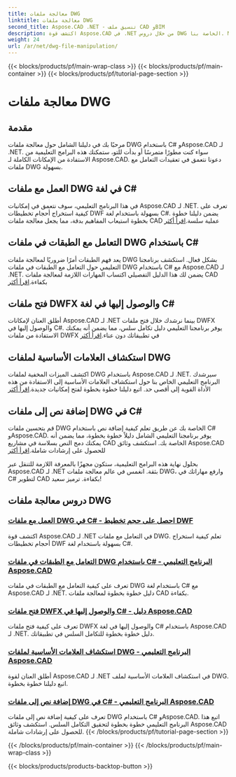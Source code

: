 ```yaml
---
title: معالجة ملفات DWG
linktitle: معالجة ملفات DWG
second_title: Aspose.CAD .NET - تنسيق ملف CAD وBIM
description: اكتشف قوة Aspose.CAD في .NET من خلال دروس DWG الخاصة بنا. Master C# للتعامل بكفاءة مع CAD، واستخراج أحجام تخطيطات DWF بسلاسة.
weight: 24
url: /ar/net/dwg-file-manipulation/
---
```


{{< blocks/products/pf/main-wrap-class >}}
{{< blocks/products/pf/main-container >}}
{{< blocks/products/pf/tutorial-page-section >}}

# معالجة ملفات DWG


## مقدمة

مرحبًا بك في دليلنا الشامل حول معالجة ملفات DWG باستخدام C# وAspose.CAD لـ .NET. سواء كنت مطورًا متمرسًا أو بدأت للتو، ستمكنك هذه البرامج التعليمية من الاستفادة من الإمكانات الكاملة لـ Aspose.CAD. دعونا نتعمق في تعقيدات التعامل مع ملفات DWG بسهولة.

## العمل مع ملفات DWG في لغة C#
 في هذا البرنامج التعليمي، سوف نتعمق في إمكانيات Aspose.CAD لـ .NET. تعرف على كيفية استخراج أحجام تخطيطات DWF بسهولة باستخدام لغة C#. يضمن دليلنا خطوة بخطوة استيعاب المفاهيم بدقة، مما يجعل معالجة ملفات CAD عملية سلسة.[اقرأ أكثر](./get-size-of-dwf-layout/)

## التعامل مع الطبقات في ملفات DWG باستخدام C#
يعد فهم الطبقات أمرًا ضروريًا لمعالجة ملفات DWG بشكل فعال. استكشف برنامجنا التعليمي حول التعامل مع الطبقات في ملفات DWG باستخدام C# مع Aspose.CAD لـ .NET. يضمن لك هذا الدليل التفصيلي اكتساب المهارات اللازمة لمعالجة ملفات CAD بكفاءة.[اقرأ أكثر](./support-of-layers/)

## فتح ملفات DWFX والوصول إليها في لغة C#
 أطلق العنان لإمكانات Aspose.CAD لـ .NET بينما نرشدك خلال فتح ملفات DWFX والوصول إليها في C#. يوفر برنامجنا التعليمي دليل تكامل سلس، مما يضمن أنه يمكنك الاستفادة من ملفات DWFX في تطبيقاتك دون عناء.[اقرأ أكثر](./opening-and-accessing-dwfx-files/)

## استكشاف العلامات الأساسية لملفات DWG
 اكتشف الميزات المخفية لملفات DWG باستخدام Aspose.CAD لـ .NET. سيرشدك البرنامج التعليمي الخاص بنا حول استكشاف العلامات الأساسية إلى الاستفادة من هذه الأداة القوية إلى أقصى حد. اتبع دليلنا خطوة بخطوة لفتح إمكانيات جديدة.[اقرأ أكثر](./exploring-underlay-flags-of-dwg/)

## إضافة نص إلى ملفات DWG في C# 
قم بتحسين ملفات DWG الخاصة بك عن طريق تعلم كيفية إضافة نص باستخدام C# وAspose.CAD. يوفر برنامجنا التعليمي الشامل دليلاً خطوة بخطوة، مما يضمن أنه يمكنك دمج النص بسلاسة في مشاريع CAD الخاصة بك. استكشف وثائق Aspose.CAD للحصول على إرشادات شاملة.[اقرأ أكثر](./adding-text-to-dwg/)

بحلول نهاية هذه البرامج التعليمية، ستكون مجهزًا بالمعرفة اللازمة للتنقل عبر Aspose.CAD لـ .NET بثقة. انغمس في عالم معالجة ملفات DWG، وارفع مهاراتك في C# لتطوير CAD بكفاءة. ترميز سعيد!
## دروس معالجة ملفات DWG
### [العمل مع ملفات DWG في C# - احصل على حجم تخطيط DWF](./get-size-of-dwf-layout/)
اكتشف قوة Aspose.CAD لـ .NET في التعامل مع ملفات DWG. تعلم كيفية استخراج أحجام تخطيطات DWF بسهولة باستخدام لغة C#.
### [التعامل مع الطبقات في ملفات DWG باستخدام C# - البرنامج التعليمي Aspose.CAD](./support-of-layers/)
تعرف على كيفية التعامل مع الطبقات في ملفات DWG باستخدام لغة C# مع Aspose.CAD لـ .NET. دليل خطوة بخطوة لمعالجة ملفات CAD بكفاءة.
### [فتح ملفات DWFX والوصول إليها في C# - دليل Aspose.CAD](./opening-and-accessing-dwfx-files/)
تعرف على كيفية فتح ملفات DWFX والوصول إليها في لغة C# باستخدام Aspose.CAD لـ .NET. دليل خطوة بخطوة للتكامل السلس في تطبيقاتك.
### [استكشاف العلامات الأساسية لملفات DWG - البرنامج التعليمي Aspose.CAD](./exploring-underlay-flags-of-dwg/)
أطلق العنان لقوة Aspose.CAD لـ .NET في استكشاف العلامات الأساسية لملف DWG. اتبع دليلنا خطوة بخطوة.
### [إضافة نص إلى ملفات DWG في C# - البرنامج التعليمي Aspose.CAD](./adding-text-to-dwg/)
تعرف على كيفية إضافة نص إلى ملفات DWG باستخدام C# وAspose.CAD. اتبع هذا البرنامج التعليمي خطوة بخطوة لتحقيق التكامل السلس. استكشف وثائق Aspose.CAD للحصول على إرشادات شاملة.
{{< /blocks/products/pf/tutorial-page-section >}}

{{< /blocks/products/pf/main-container >}}
{{< /blocks/products/pf/main-wrap-class >}}

{{< blocks/products/products-backtop-button >}}
